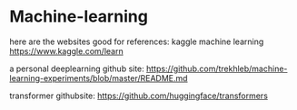 # Machine-learning


here are the websites good for references:
kaggle machine learning
https://www.kaggle.com/learn

a personal deeplearning github site:
https://github.com/trekhleb/machine-learning-experiments/blob/master/README.md

transformer githubsite:
https://github.com/huggingface/transformers
